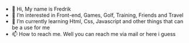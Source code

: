- 👋 Hi, My name is Fredrik 
- 👀 I’m interested in Front-end, Games, Golf, Training, Friends and Travel
- 🌱 I’m currently learning Html, Css, Javascript and other things that can be a use for me
- 📫 How to reach me. Well you can reach me via mail or here i guess 

<!---
FredrikThunberg/FredrikThunberg is a ✨ special ✨ repository because its `README.md` (this file) appears on your GitHub profile.
You can click the Preview link to take a look at your changes.
--->
